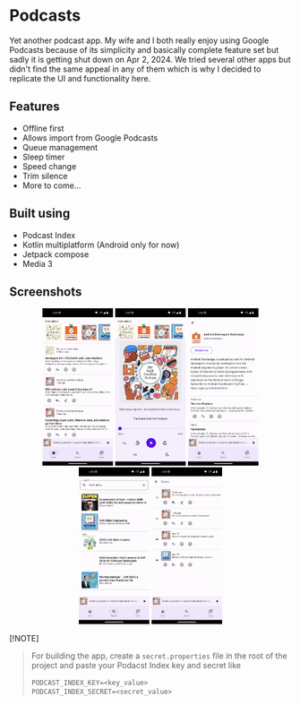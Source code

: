 # Podcasts

Yet another podcast app. My wife and I both really enjoy using Google Podcasts because of its 
simplicity and basically complete feature set but sadly it is getting shut down on Apr 2, 2024. 
We tried several other apps but didn't find the same appeal in any of them which is why I decided 
to replicate the UI and functionality here.

## Features
- Offline first 
- Allows import from Google Podcasts
- Queue management
- Sleep timer
- Speed change 
- Trim silence 
- More to come...

## Built using 
- Podcast Index
- Kotlin multiplatform (Android only for now)
- Jetpack compose
- Media 3

## Screenshots
<p align="center">
<img src="https://github.com/ramitsuri/podcasts/blob/13b254bef54712c712ef835cc60bbc07ced6c3a7/images/1.png" width="25%"  alt="1.png"/>
<img src="https://github.com/ramitsuri/podcasts/blob/13b254bef54712c712ef835cc60bbc07ced6c3a7/images/2.png" width="25%"  alt="2.png"/>
<img src="https://github.com/ramitsuri/podcasts/blob/13b254bef54712c712ef835cc60bbc07ced6c3a7/images/3.png" width="25%"  alt="3.png"/>
<img src="https://github.com/ramitsuri/podcasts/blob/13b254bef54712c712ef835cc60bbc07ced6c3a7/images/4.png" width="25%"  alt="4.png"/>
<img src="https://github.com/ramitsuri/podcasts/blob/13b254bef54712c712ef835cc60bbc07ced6c3a7/images/5.png" width="25%"  alt="5.png"/>
</p>

[!NOTE]  
> For building the app, create a `secret.properties` file in the root of the project and paste
> your Podacst Index key and secret like
> ```
> PODCAST_INDEX_KEY=<key_value>
> PODCAST_INDEX_SECRET=<secret_value>
> ```
